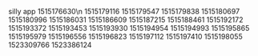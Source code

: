silly app
1515176630\n
1515179116
1515179547
1515179838
1515180697
1515180996
1515186031
1515186609
1515187215
1515188461
1515192172
1515193372
1515193453
1515193930
1515194954
1515194993
1515195865
1515195979
1515196556
1515196823
1515197112
1515197410
1515198055
1523309766
1523386124
